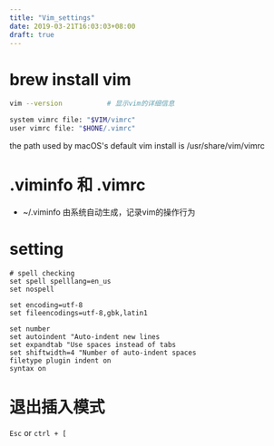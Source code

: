 ```yaml
---
title: "Vim_settings"
date: 2019-03-21T16:03:03+08:00
draft: true
---
```


# brew install vim
```sh
vim --version           # 显示vim的详细信息

system vimrc file: "$VIM/vimrc"
user vimrc file: "$HONE/.vimrc"
```
the path used by macOS's default vim install is /usr/share/vim/vimrc

# .viminfo 和 .vimrc

- ~/.viminfo 由系统自动生成，记录vim的操作行为

# setting
```vim
# spell checking 
set spell spelllang=en_us
set nospell
```
```vim
set encoding=utf-8
set fileencodings=utf-8,gbk,latin1

set number
set autoindent "Auto-indent new lines
set expandtab "Use spaces instead of tabs
set shiftwidth=4 "Number of auto-indent spaces 
filetype plugin indent on
syntax on
```

# 退出插入模式
`Esc` or `ctrl + [`
